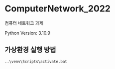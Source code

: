 # ComputerNetwork_2022
컴퓨터 네트워크 과제

Python Version: 3.10.9

## 가상환경 실행 방법
```
..\venv\Scripts\activate.bat
```
